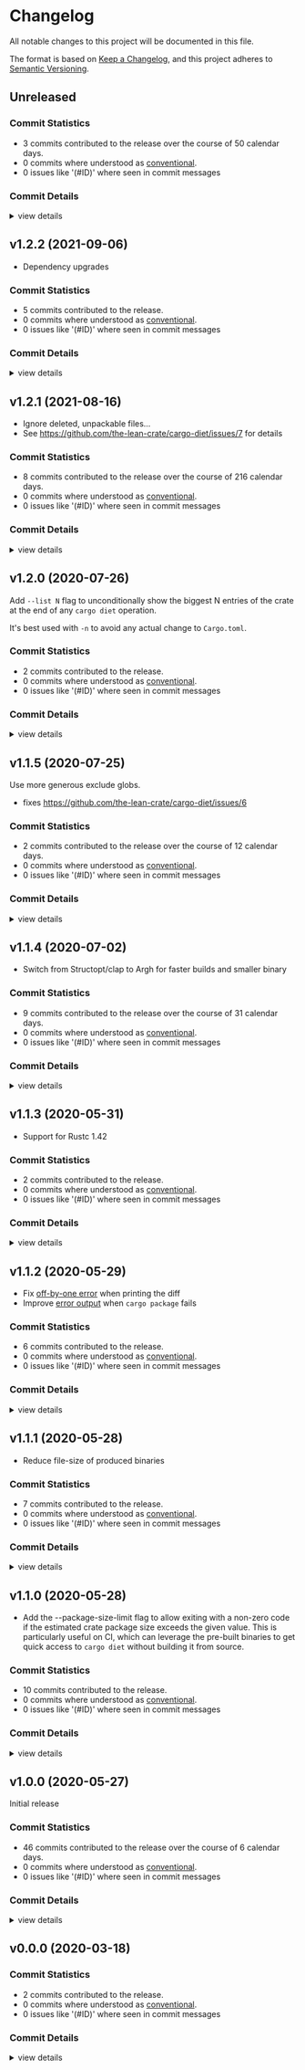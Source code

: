 # Changelog

All notable changes to this project will be documented in this file.

The format is based on [Keep a Changelog](https://keepachangelog.com/en/1.0.0/),
and this project adheres to [Semantic Versioning](https://semver.org/spec/v2.0.0.html).

## Unreleased

### Commit Statistics

<csr-read-only-do-not-edit/>

 - 3 commits contributed to the release over the course of 50 calendar days.
 - 0 commits where understood as [conventional](https://www.conventionalcommits.org).
 - 0 issues like '(#ID)' where seen in commit messages

### Commit Details

<csr-read-only-do-not-edit/>

<details><summary>view details</summary>

 * **Uncategorized**
    - cleanup changelog ([`0f712b9`](https://github.com/the-lean-crate/cargo-diet/commit/0f712b946d18b1840664d1de484c85ee068d589f))
    - A new and resilient way to create github releases if they don't exist ([`117db12`](https://github.com/the-lean-crate/cargo-diet/commit/117db128e8e75684dcb22b44715e3c1635aa64d0))
    - upgdate snapshots to fix tests ([`b310eca`](https://github.com/the-lean-crate/cargo-diet/commit/b310ecaa2d64638f5358415b27dda9d6d9448fbe))
</details>

## v1.2.2 (2021-09-06)

- Dependency upgrades

### Commit Statistics

<csr-read-only-do-not-edit/>

 - 5 commits contributed to the release.
 - 0 commits where understood as [conventional](https://www.conventionalcommits.org).
 - 0 issues like '(#ID)' where seen in commit messages

### Commit Details

<csr-read-only-do-not-edit/>

<details><summary>view details</summary>

 * **Uncategorized**
    - Release cargo-diet v1.2.2 ([`82c077a`](https://github.com/the-lean-crate/cargo-diet/commit/82c077af49bb70b15339da7888199f683e97fc9d))
    - Release cargo-diet v1.2.2 ([`bc26818`](https://github.com/the-lean-crate/cargo-diet/commit/bc2681862315563bb11f408c60f5f2456a3b9361))
    - prepare release ([`8470898`](https://github.com/the-lean-crate/cargo-diet/commit/84708983e3308a13467a2ccfc82bc391ff5f2c38))
    - Dependency upgrades ([`131f55a`](https://github.com/the-lean-crate/cargo-diet/commit/131f55a4f1a40501111f5879cf77016809cc9cc2))
    - dependency update ([`0625140`](https://github.com/the-lean-crate/cargo-diet/commit/0625140cca53d088f55df593a2e0f013246779b4))
</details>

## v1.2.1 (2021-08-16)

- Ignore deleted, unpackable files…
- See https://github.com/the-lean-crate/cargo-diet/issues/7 for details

### Commit Statistics

<csr-read-only-do-not-edit/>

 - 8 commits contributed to the release over the course of 216 calendar days.
 - 0 commits where understood as [conventional](https://www.conventionalcommits.org).
 - 0 issues like '(#ID)' where seen in commit messages

### Commit Details

<csr-read-only-do-not-edit/>

<details><summary>view details</summary>

 * **Uncategorized**
    - Hopefully get binary releases back ([`be7bb28`](https://github.com/the-lean-crate/cargo-diet/commit/be7bb2897236cbab8287b193252a4c844c88930e))
    - update snapshots to match reality ([`b79b0f1`](https://github.com/the-lean-crate/cargo-diet/commit/b79b0f15db6c5de4b37e01f7b8d2c08376a9f10e))
    - Release cargo-diet v1.2.1 ([`e64a536`](https://github.com/the-lean-crate/cargo-diet/commit/e64a53650f6b34a7fd7861cd3668d9a88ab1bdaa))
    - update dependencies ([`3751c2c`](https://github.com/the-lean-crate/cargo-diet/commit/3751c2c5f7b8cde392373920de17fe48a7f17911))
    - Fix #7 ([`51ed634`](https://github.com/the-lean-crate/cargo-diet/commit/51ed6345ffcd22ac5720a64b4de5123f02b37549))
    - run actions on main ([`eb36e82`](https://github.com/the-lean-crate/cargo-diet/commit/eb36e822de47da92bba7432abe1562a53803a2ae))
    - Fix compile warning ([`abca3ea`](https://github.com/the-lean-crate/cargo-diet/commit/abca3ea180ca92ceb5662fa454fcaaf4527db542))
    - More descriptive header in table of removed files ([`6e1c80d`](https://github.com/the-lean-crate/cargo-diet/commit/6e1c80d7604be66f8245e1084c9c647f0a18cc3d))
</details>

## v1.2.0 (2020-07-26)

Add `--list N` flag to unconditionally show the biggest N entries of the crate at the end of any `cargo diet` operation.

It's best used with `-n` to avoid any actual change to `Cargo.toml`.

### Commit Statistics

<csr-read-only-do-not-edit/>

 - 2 commits contributed to the release.
 - 0 commits where understood as [conventional](https://www.conventionalcommits.org).
 - 0 issues like '(#ID)' where seen in commit messages

### Commit Details

<csr-read-only-do-not-edit/>

<details><summary>view details</summary>

 * **Uncategorized**
    - Bump minor version ([`5e00eb8`](https://github.com/the-lean-crate/cargo-diet/commit/5e00eb8522c217a9846e7a6e716e7b0b917bb98b))
    - Add --list flag ([`55b9b49`](https://github.com/the-lean-crate/cargo-diet/commit/55b9b498b7b05a3bd1f8d7ec492a7d9bd9c7b0fc))
</details>

## v1.1.5 (2020-07-25)

Use more generous exclude globs.

* fixes https://github.com/the-lean-crate/cargo-diet/issues/6

### Commit Statistics

<csr-read-only-do-not-edit/>

 - 2 commits contributed to the release over the course of 12 calendar days.
 - 0 commits where understood as [conventional](https://www.conventionalcommits.org).
 - 0 issues like '(#ID)' where seen in commit messages

### Commit Details

<csr-read-only-do-not-edit/>

<details><summary>view details</summary>

 * **Uncategorized**
    - bump patch level ([`e1e642e`](https://github.com/the-lean-crate/cargo-diet/commit/e1e642ed95dc40801754c8232f66e2b84b8ae3be))
    - Don't optimize build dependencies for lower compile times ([`a05bfa3`](https://github.com/the-lean-crate/cargo-diet/commit/a05bfa323ab689d33f2f98fb319b375219b57a7c))
</details>

## v1.1.4 (2020-07-02)

- Switch from Structopt/clap to Argh for faster builds and smaller binary

### Commit Statistics

<csr-read-only-do-not-edit/>

 - 9 commits contributed to the release over the course of 31 calendar days.
 - 0 commits where understood as [conventional](https://www.conventionalcommits.org).
 - 0 issues like '(#ID)' where seen in commit messages

### Commit Details

<csr-read-only-do-not-edit/>

<details><summary>view details</summary>

 * **Uncategorized**
    - bump patch level ([`f0220bb`](https://github.com/the-lean-crate/cargo-diet/commit/f0220bb77ea3a80c80ef3cf6bf0ad919f2bfbd16))
    - manually implement version argument ([`b397254`](https://github.com/the-lean-crate/cargo-diet/commit/b39725480dd618d7b136490054f4f12e15a156b4))
    - Remove structopt ([`f6c049c`](https://github.com/the-lean-crate/cargo-diet/commit/f6c049c9c8d70757fec11a09a5ceb0adad3828ab))
    - Add argh equivalent for comamnd-line parsing ([`de6b646`](https://github.com/the-lean-crate/cargo-diet/commit/de6b64698be8ab008d8b86c3028a95cc4f725d8e))
    - update toml_edit ([`15425df`](https://github.com/the-lean-crate/cargo-diet/commit/15425df23a09403b5c40abe3c7b4dad11cfaf84a))
    - update dependencies ([`471c690`](https://github.com/the-lean-crate/cargo-diet/commit/471c690977e67a3c6815ec301aed73e8b2b5f3fd))
    - Run cargo-fmt ([`03fec6e`](https://github.com/the-lean-crate/cargo-diet/commit/03fec6efedb9e8b456d87e476910cb0e374ba1c5))
    - Create CONTRIBUTING.md ([`39696a7`](https://github.com/the-lean-crate/cargo-diet/commit/39696a7d58cee6be6b0500fce4de402cc5a77773))
    - Add new 'dev-support' feature to allow writing packages for unit-testing ([`3a5f928`](https://github.com/the-lean-crate/cargo-diet/commit/3a5f928ae1a812b346dc0480542e6747f4a433eb))
</details>

## v1.1.3 (2020-05-31)

- Support for Rustc 1.42

### Commit Statistics

<csr-read-only-do-not-edit/>

 - 2 commits contributed to the release.
 - 0 commits where understood as [conventional](https://www.conventionalcommits.org).
 - 0 issues like '(#ID)' where seen in commit messages

### Commit Details

<csr-read-only-do-not-edit/>

<details><summary>view details</summary>

 * **Uncategorized**
    - bump patch level ([`56ec24f`](https://github.com/the-lean-crate/cargo-diet/commit/56ec24fa2d24a16c1d1bd648607fa895ec3e021f))
    - Don't use a rustc 1.43 feature just yet ([`a5304b1`](https://github.com/the-lean-crate/cargo-diet/commit/a5304b11327184e984243d8f26ccc3c36037dfa0))
</details>

## v1.1.2 (2020-05-29)

* Fix [off-by-one error](https://github.com/the-lean-crate/cargo-diet/issues/1) when printing the diff
* Improve [error output](https://github.com/the-lean-crate/cargo-diet/issues/2) when `cargo package` fails

### Commit Statistics

<csr-read-only-do-not-edit/>

 - 6 commits contributed to the release.
 - 0 commits where understood as [conventional](https://www.conventionalcommits.org).
 - 0 issues like '(#ID)' where seen in commit messages

### Commit Details

<csr-read-only-do-not-edit/>

<details><summary>view details</summary>

 * **Uncategorized**
    - bump patch leve ([`c58dba3`](https://github.com/the-lean-crate/cargo-diet/commit/c58dba340c979d722d84a856af6299dd21ab8785))
    - Improve error output and utility in case packaging fails ([`db8a23b`](https://github.com/the-lean-crate/cargo-diet/commit/db8a23b2d909c7e295443aa89bb94b6b6a2ae0e1))
    - Provide human-readable error message if cargo package fails ([`0149e36`](https://github.com/the-lean-crate/cargo-diet/commit/0149e361bd8c527fcdbbe656a9305b9fede7e4ba))
    - simple fallback for TMPDIR to fix CI ([`d7a07af`](https://github.com/the-lean-crate/cargo-diet/commit/d7a07af40b1e987f1e65114db6731c0f9b856174))
    - Fix off-by-one error :D ([`28734b3`](https://github.com/the-lean-crate/cargo-diet/commit/28734b37e4b6c911b07ff82a535bda0e4bd818e8))
    - Actually opt-level 's' seems to be even better than 'z' ([`9e37afb`](https://github.com/the-lean-crate/cargo-diet/commit/9e37afb23a9d03abcfe26fab5c28b1792baa704a))
</details>

## v1.1.1 (2020-05-28)

* Reduce file-size of produced binaries

### Commit Statistics

<csr-read-only-do-not-edit/>

 - 7 commits contributed to the release.
 - 0 commits where understood as [conventional](https://www.conventionalcommits.org).
 - 0 issues like '(#ID)' where seen in commit messages

### Commit Details

<csr-read-only-do-not-edit/>

<details><summary>view details</summary>

 * **Uncategorized**
    - reduce release binary size; bump patch level ([`e731254`](https://github.com/the-lean-crate/cargo-diet/commit/e731254c567189e1af32aa3971ea4d012b29f76c))
    - Add a note about checking for package size ([`945cd4f`](https://github.com/the-lean-crate/cargo-diet/commit/945cd4f1663b65c47dc56b2f18d1b9bd098f0285))
    - Allow install action to be the first to help it not fail the installation ([`bfd6c41`](https://github.com/the-lean-crate/cargo-diet/commit/bfd6c4115c6fa5dac80af067163a9b9336b6911b))
    - Use actions-rs/install in yet another size validation step ([`6c02844`](https://github.com/the-lean-crate/cargo-diet/commit/6c02844c8d7d44bca214659a74f8d67123fa964f))
    - Add CI exmaple to README file ([`87326d3`](https://github.com/the-lean-crate/cargo-diet/commit/87326d372dd410014d7d4f83ad3d7f50c055992e))
    - Actually invoke the installed binary! ([`e82e103`](https://github.com/the-lean-crate/cargo-diet/commit/e82e1037bbea6d3dc1efe20bba84d4aa678a1609))
    - Use binary release for checking package size limit as well ([`968183e`](https://github.com/the-lean-crate/cargo-diet/commit/968183e1ca62d86d183c44597d62d1f49550959e))
</details>

## v1.1.0 (2020-05-28)

* Add the --package-size-limit flag to allow exiting with a non-zero code if the estimated
  crate package size exceeds the given value. This is particularly useful on CI, which can
  leverage the pre-built binaries to get quick access to `cargo diet` without building it
  from source.

### Commit Statistics

<csr-read-only-do-not-edit/>

 - 10 commits contributed to the release.
 - 0 commits where understood as [conventional](https://www.conventionalcommits.org).
 - 0 issues like '(#ID)' where seen in commit messages

### Commit Details

<csr-read-only-do-not-edit/>

<details><summary>view details</summary>

 * **Uncategorized**
    - bump minor version ([`313cbdd`](https://github.com/the-lean-crate/cargo-diet/commit/313cbdd386362bc52a90431568d355e86c94b9a2))
    - update documentation ([`5026bf8`](https://github.com/the-lean-crate/cargo-diet/commit/5026bf8ad29ba4033ce7f0f2b8bec2f1fd38cd92))
    - cargo clippy ([`24fbe20`](https://github.com/the-lean-crate/cargo-diet/commit/24fbe2074af96829e344d73b3332f369e3c98ef1))
    - cleanup journey tests ([`12ca9a7`](https://github.com/the-lean-crate/cargo-diet/commit/12ca9a7624538f92bc7fd561b8fb85fadd5f02cb))
    - Make journey tests 'crossplatform'… ([`7db4443`](https://github.com/the-lean-crate/cargo-diet/commit/7db44431251387fac324b2ad2be065cc82abb01f))
    - Be a bit more restrictive about the biggest permissive crate size ([`08ba029`](https://github.com/the-lean-crate/cargo-diet/commit/08ba029d3c6f83e02ba0f99131244007844ea0f8))
    - Run itself on CI; print information if package size is not exceeded ([`e9cdff1`](https://github.com/the-lean-crate/cargo-diet/commit/e9cdff19b1a1587379d151007c6b8ac56aa42069))
    - Add support for --package-size-limit flag ([`4859a4d`](https://github.com/the-lean-crate/cargo-diet/commit/4859a4ddef4b57e901e27f61ad43b496f34058e4))
    - Add installation instructions using script ([`c2366a5`](https://github.com/the-lean-crate/cargo-diet/commit/c2366a51478fbb9a68eafc0bdc38cb690cacbb3d))
    - Add adjusted installation script to deal with changed archive structure ([`f39ec30`](https://github.com/the-lean-crate/cargo-diet/commit/f39ec3025ccd0eb3d505989edf0e7b0541507157))
</details>

## v1.0.0 (2020-05-27)

Initial release

### Commit Statistics

<csr-read-only-do-not-edit/>

 - 46 commits contributed to the release over the course of 6 calendar days.
 - 0 commits where understood as [conventional](https://www.conventionalcommits.org).
 - 0 issues like '(#ID)' where seen in commit messages

### Commit Details

<csr-read-only-do-not-edit/>

<details><summary>view details</summary>

 * **Uncategorized**
    - Complete the README ([`333bd34`](https://github.com/the-lean-crate/cargo-diet/commit/333bd34574bd5e264ac63e215a504906fca5c536))
    - Add usage description ([`addb1da`](https://github.com/the-lean-crate/cargo-diet/commit/addb1daf540474470e467bccbde3bf47e234eb41))
    - Add changelog ([`9e82c18`](https://github.com/the-lean-crate/cargo-diet/commit/9e82c18232aaa2510c2216f34d423e262c2c00e4))
    - Don't try to patch things (copied from dua) ([`d018532`](https://github.com/the-lean-crate/cargo-diet/commit/d018532ec1da2fc6b8da2c7d7c2b389d30196837))
    - try release ([`4446ce1`](https://github.com/the-lean-crate/cargo-diet/commit/4446ce1440e5648a82f9028c1656ad069fe3b6cd))
    - Upgrade Cargo.toml; first pieces of the Readme ([`fc17a7e`](https://github.com/the-lean-crate/cargo-diet/commit/fc17a7ea91df9c92701af883349dbe05660a41ab))
    - update dependencies ([`ecfc867`](https://github.com/the-lean-crate/cargo-diet/commit/ecfc8670147579145d091bae84d18eb1ea749f43))
    - Always inform about the changes made, without dry-run ([`0658ff6`](https://github.com/the-lean-crate/cargo-diet/commit/0658ff61283a8debae41828a0a09a264799f7dc7))
    - more information about how much we saved ([`d864d94`](https://github.com/the-lean-crate/cargo-diet/commit/d864d94a64ee270daeb407520dc2c8faf18fd039))
    - Don't use total-size-in-bytes - it's not really what we need :D ([`c5e5cdd`](https://github.com/the-lean-crate/cargo-diet/commit/c5e5cdd980ae13bcaae9b21d23abf4189691cc3f))
    - optimize release build ([`460f896`](https://github.com/the-lean-crate/cargo-diet/commit/460f896ced2fcf0e938c8f887a62557d675f5965))
    - plan next steps ([`26e7afc`](https://github.com/the-lean-crate/cargo-diet/commit/26e7afc3bda5be2b6e4c761d2f0f91d35e9c2fb0))
    - Prettier diffing ([`36e6f3d`](https://github.com/the-lean-crate/cargo-diet/commit/36e6f3da5fe7778367032effcda1933764166bdb))
    - correct line skipping computation ([`98f60b3`](https://github.com/the-lean-crate/cargo-diet/commit/98f60b314713df0c24cba3d1f348e638bcabc7e9))
    - Print table instead of plain files ([`b584691`](https://github.com/the-lean-crate/cargo-diet/commit/b58469108daf780ab7b0fac1d4bef10a2a57ff8d))
    - A little nicer dry-run mode printing ([`60c77b4`](https://github.com/the-lean-crate/cargo-diet/commit/60c77b48577f3270cc44d07ca51af49a2a1e1b10))
    - refactor ([`c9674f3`](https://github.com/the-lean-crate/cargo-diet/commit/c9674f3c0cb09e8afe190c97b7a802f754a2be89))
    - improved context printing (before and after)… ([`cdc6d72`](https://github.com/the-lean-crate/cargo-diet/commit/cdc6d7251f19f60a5548172c5b920a0715812879))
    - Fixed context before difference ([`9e0e919`](https://github.com/the-lean-crate/cargo-diet/commit/9e0e919fcef303f6e96ccffa31e6381bd8cb61fd))
    - working context printing ([`8c8fb13`](https://github.com/the-lean-crate/cargo-diet/commit/8c8fb13ddea6d9bd3359d711a3c0931edc3df4ff))
    - Nicer, more simple, line-wise diff formatting ([`5c12ab5`](https://github.com/the-lean-crate/cargo-diet/commit/5c12ab54bcd5441c133f9b7d3b41b2ab06971bb7))
    - Another test that makes clear the diffing doesn't look as intended ([`23b4617`](https://github.com/the-lean-crate/cargo-diet/commit/23b46171743745abf0229a45a9b2716c294dae24))
    - Test to see what happens in dry-run and no change ([`2183504`](https://github.com/the-lean-crate/cargo-diet/commit/218350458ca6ec120c4f8450f74f3d41aa21559d))
    - Support for omitting color based on whether we have a terminal ([`256fc23`](https://github.com/the-lean-crate/cargo-diet/commit/256fc236ab1f2341bd9aca39ef1384cdf4899fc0))
    - initial version of support for formatting changesets/differences ([`55189a0`](https://github.com/the-lean-crate/cargo-diet/commit/55189a0ee8c9d475a229e8421ed108c1eff253b8))
    - refactor ([`c98262b`](https://github.com/the-lean-crate/cargo-diet/commit/c98262bba9de06ae85df07f0a694009afdb72670))
    - very early dry-run implementation ([`68ed21a`](https://github.com/the-lean-crate/cargo-diet/commit/68ed21a16e3ebbf2bcdfa38ead198a1812de77f4))
    - add --reset flag ([`1b8624d`](https://github.com/the-lean-crate/cargo-diet/commit/1b8624db22a2353a7f29d18d95c83e1cdea3205e))
    - more tests ([`9ca19fd`](https://github.com/the-lean-crate/cargo-diet/commit/9ca19fd6b7153a1fbfec7817fc7a2d03aa907565))
    - Add task list; optimize includes ([`cbf82c4`](https://github.com/the-lean-crate/cargo-diet/commit/cbf82c45f43a7536f22da5fdf8094cc7e7d609d2))
    - fix previously botched include of cargo-diet itself ([`b10af51`](https://github.com/the-lean-crate/cargo-diet/commit/b10af5181365f55a8053898cea68536be7448674))
    - Need to add fake tar root for algorithm to work properly, neat ([`84b6c73`](https://github.com/the-lean-crate/cargo-diet/commit/84b6c73ea0166f4d1c3ecd9ac01bbdf24e3cac7b))
    - Make journey tests pass, even though they highlight a bug… ([`393db79`](https://github.com/the-lean-crate/cargo-diet/commit/393db7916f0d014c83f29ad58e790540a7a062b8))
    - Initial version of actual 'diet' implementation ([`2408692`](https://github.com/the-lean-crate/cargo-diet/commit/2408692e702da49a503fb7251cf0956f36867650))
    - Add criner-waste-report as engine driving the program ([`b31f50d`](https://github.com/the-lean-crate/cargo-diet/commit/b31f50d287472ac2f20dd02df631f6c701e05e3a))
    - refactor ([`6911356`](https://github.com/the-lean-crate/cargo-diet/commit/691135660415f1ce6e33f9544519072f74893df6))
    - Make 'cargo init' independent of the environment ([`7254ba9`](https://github.com/the-lean-crate/cargo-diet/commit/7254ba9f46c5a462f280b9b9914663b52e5b1cf5))
    - Fix sed invocation to work similarly on linux ([`cd0aa5a`](https://github.com/the-lean-crate/cargo-diet/commit/cd0aa5aacbcd4650ff0e8f5dad62cd9a08d321dd))
    - try again with '-E' so that sed on linux works similar to MacOS ([`c60627e`](https://github.com/the-lean-crate/cargo-diet/commit/c60627e1f4fc4683fd1dc9e65a1038b4b20cabcd))
    - Editing works perfectly, thanks toml_edit! ([`7b9e104`](https://github.com/the-lean-crate/cargo-diet/commit/7b9e104d5c217be60f19f4ef0c0d4c5e91c0ebf7))
    - locate manifest using official means; next: edit toml file ([`2e07d7e`](https://github.com/the-lean-crate/cargo-diet/commit/2e07d7e476d29bbf2a98b4b697c18c5503d07c95))
    - first minimal test cases which already cover the main idea ([`9f62908`](https://github.com/the-lean-crate/cargo-diet/commit/9f62908e96283ebd4bc347b56f872dd5b18139f5))
    - Add status badge ([`2dd21aa`](https://github.com/the-lean-crate/cargo-diet/commit/2dd21aae7b255b7f9a92e84c2e655ee82314f493))
    - add actions ([`5a2cdf3`](https://github.com/the-lean-crate/cargo-diet/commit/5a2cdf35ec28c5598daeb756426cecc681839a0b))
    - update to latest error handling ([`b6fa394`](https://github.com/the-lean-crate/cargo-diet/commit/b6fa394ff4321bb53829d4958e3b98acb75f141c))
    - initial setup - need to get rid of old-school error handling though ;) ([`796d589`](https://github.com/the-lean-crate/cargo-diet/commit/796d589e077fc14471b0563294be6054aa48fdc6))
</details>

## v0.0.0 (2020-03-18)

### Commit Statistics

<csr-read-only-do-not-edit/>

 - 2 commits contributed to the release.
 - 0 commits where understood as [conventional](https://www.conventionalcommits.org).
 - 0 issues like '(#ID)' where seen in commit messages

### Commit Details

<csr-read-only-do-not-edit/>

<details><summary>view details</summary>

 * **Uncategorized**
    - Allow to publish ([`342b153`](https://github.com/the-lean-crate/cargo-diet/commit/342b15383d97d174f5a0cc9a9c064841b3cc7667))
    - initial commit ([`18eae12`](https://github.com/the-lean-crate/cargo-diet/commit/18eae12662ff6fdf02e09e388147e7764843cb2d))
</details>

